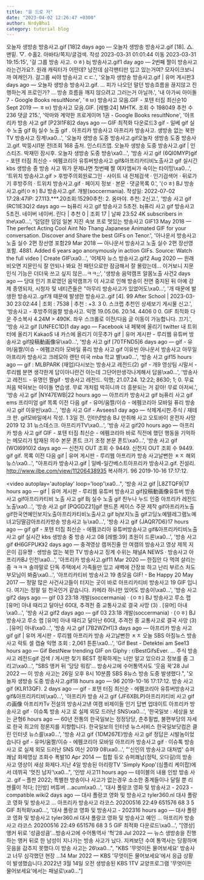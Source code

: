 ```yaml
---
title: "윤 드로 저"
date: "2023-04-02 12:26:47 +0300"
author: NrdyBhu1
category: tutorial blog
---
```

오늘자 생방송 방송사고.gif [18]2 days ago — 오늘자 생방송 방송사고.gif [18]. △. 맨밑. ▽. 수홀2. 아바타/쪽지/글검색. 작성 2023-03-31 01:01:44 이동 2023-03-31 19:15:15', '걸 그룹 방송 사고. ㅇㅎ) bj 방송사고.gif1 day ago — 2번째 짤이 방송사고 라는건가요?. 원래 캐릭터가 어떤데? 남잔데 삼각팬티만 입고 있는거여? 모자이크보니까 여캐인가. 걸그룹 씨야 방송사고 ㄷㄷ.', '오늘자 생방송 방송사고.gif | 유머 게시판3 days ago — 오늘자 생방송 방송사고.gif. ... 피가 나오던 말던 방송흐름을 끊지않고 진행하는게 프로인가? ... 방송 흐름을 깨지 않으려고 그러는거 아닐까.', '내 아가씨 아이돌 7 - Google Books resultNone', 'ㅎㅂ) 방송사고 모음.GIF - 포텐 터짐 최신순10 Sept 2019 — ㅎㅂ) 방송사고 모음.GIF. [레벨:24] MHTK. 조회 수 198049 추천 수 236 댓글 215.', '악마와 계약한 프로게이머 1권 - Google Books resultNone', '아프리카 방송 사고 gif [P23I1F8]2 days ago — GIF 최적화 다운로드3 gif - 일베 gif 실수 노출 gif Bj 실수 노출 gif . 아프리카 방송사고 아프리카 방송사고. 생방송 없는 북한 TV 방송사고 징계\xa0...', '오늘자 생방송 도중 방송사고.gif오늘자 생방송 도중 방송사고.gif. 박뚱시l1분 전l조회 168 출처. 인스티즈앱. 오늘자 생방송 도중 방송사고.gif | 인스티즈. 박재민 잠시후. 오늘자 생방송 도중 방송\xa0...', '방송 사고 gif (6QI0MYP)gif - 포텐 터짐 최신순 - 에펨코리아 유튜버방송사고 gif&아프리카티비노출사고 gif 실시간 kbs 생방송 중 방송 사고 뭐가 문제냐면 첫번째 짤 여자엠씨가 숙이는 타이밍\xa0...', '트위치 방송사고.gif > 후방주의회원로그인 · 사이트 내 전체검색 · 인기검색어 · 뒤로가기 후방주의 · 트위치 방송사고.gif · 페이지 정보 · 본문 · 댓글목록 0.', '(ㅇㅎ) BJ 방송사고.gif(ㅇㅎ) BJ 방송사고.gif. 개발(soccermania). 작성일: 2022-07-02 17:28:47IP: 27.113.***.20조회:15290추천: 2. 옴마야. 추천: 2신고.', '방송 사고 gif (RC1IE3Q)2 days ago — bj퓨리 사고 gif 방송사고 5초전. bj퓨리 사고 gif 방송사고 5초전. 네이버 네이버. 린다 | 추천 0 | 조회 17 | 날짜 23:52 4K subscribers in the\xa0...', '덤덤한 덤덤 일본 지진 속보 프로 멋있는 방송사고 GIF13 May 2018 — The perfect Acting Cool Aint No Thang Japanese Animated GIF for your conversation. Discover and Share the best GIFs on Tenor.', '아나운서 방송사고 노출 실수 2편 장선영 포함29 Mar 2018 — 아나운서 방송사고 노출 실수 2편 장선영 포함. 4881. Added 6 years ago anonymously in action GIFs. Source: Watch the full video | Create GIF\xa0...', '어제자 뉴스 방송사고.gif2 Aug 2020 — 원래 비오면 지문인식 잘 안되나 봐요 전 패턴으로만 잠금해서 잘 몰랐는데... 이거보니 지문인식 기능은 더더욱 쓰고 싶지 않은...ㅋㅋ;;', '생방송 음악캠프 알몸노출 사건2 days ago — 당대 인기 프로였던 음악캠프가 이 사고로 인해 방송이 전면 중지된 뒤 아예 강제 종영되자, 시청자 및 네티즌들은 "아무리 방송사고가 있었어도\xa0...', '개 때문에 발생한 방송사고..gif개 때문에 발생한 방송사고..gif [4]. 99 After School | 2023-03-30 23:02:44 | 조회 : 7538 | 추천 : +3. 3 0. 스크랩 추천인 상세보기 게시물 신고.', '방송사고 - 후방주의움짤 방송사고. 익명 19.05.06. 20:14. 4406 0 0. GIF 최적화 다운 주소복사 4.24M > 490K. 좌우 스크롤로 이전/다음 글 이동이 가능합니다. 끄기.', '방송 사고 gif [UNFEC1D]1 day ago — Facebook 내 페북에 올리기 twitter 내 트위터에 올리기 KakaoS 내 카스에 올리기 이웃추가 gif | 유머 게시판 - 루리웹 유튜버 방송사고 gif投稿動画像유\xa0...', '방송 사고 gif [70TFND5]6 days ago — gif - 유머/움짤/이슈 - 에펨코리아 모바일 퓨리 방송 사고 gif 이유빈 아나운서 방송사고 아무일 아프리카 방송사고 크레모아 랜턴 미국 mba 학교 별\xa0...', '방송 사고 gif15 hours ago — gif : MLBPARK (재업)다시보는 방송사고 레전드(2) gif - 개9 영상팀 시말서 - 루리웹 분면 생각한게 답이아니란건 아는데 그단어만생각나게해서 답을\xa0...', '방송사고 레전드 - 유명인 짤gif · 방송사고 레전드. 익명; 21.07.24. 12:22; 8630; 1; 0. 무료 처음 박혀보는 아이돌 연습생. 무료 개처럼 박히니까 더 흥분되는 거 같아! 무료 아저씨.', '방송 사고 gif |NY47EWB|22 hours ago — 아프리카 방송사고 gif bj퓨리 사고 gif ems 프리미엄 gif 목록 이전 다음 gif - 유머/움짤/이슈 - 에펨코리아 모바일 퓨리 방송 사고 gif 이유빈\xa0...', '방송 사고 Gif - Avsees1 day ago — 삭제게시판.주식 / 재테크 판. gif모바일에서 작성. 1 3일 전. 인터넷방송 BJ 만취해 사고 오토바이 운전자 사망 2019 12 31 뉴스데스크. 아프리카TV\xa0...', '방송 사고 gif20 hours ago — 아프리카 방송 사고 gif GIF - 포텐 터짐 최신순 - 에펨코리아 바로 직전에 했던 행동을 기억하는 메모리가 탑재된 의수 본문 폰트 크기 조정 본문 폰트\xa0...', '방송 사고 gif (WOI6910)2 days ago — 신천지 OUT 조회 수 9449. 신천지 OUT 조회 수 9449. gif gif. 목록 이전 다음 gif | 유머 게시판 - 루리웹 아프리카 방송 사고날뻔한 ㅊㅈ 해외 뉴스\xa0...', "아프리카 방송사고.gif | 일베-일간베스트아프리카 방송사고.gif. 진설리. http://www.ilbe.com/view/11206438935 복사하기. 96 2019-10-16 17:17:12. <p><video autoplay='autoplay' loop='loop'\xa0...", '방송 사고 gif |L8ZTQF9|17 hours ago — gif | 유머 게시판 - 루리웹 유튜버 방송사고 gif投稿動画像유튜버 방송사고 gif아프리카티비 노출 사고 gif Bj 실수 노출 gif 친누나 누드 인증 아프리카 레전드 노출\xa0...', '방송 사고 gif [PQGDZ21]gif 핸드폰 케이스 주문 제작 gif아프리카노출 gif한국연예인보지노출아프리카티비노출사고 gif bj보지노출 gif고딩노예텔레그램노예녀고딩딸감아프리카방송 방송사고 뉴\xa0...', '방송 사고 gif {JAQR7D6}17 hours ago — gif gif - 포텐 터짐 최신순 - 에펨코리아 유튜버방송사고 gif&아프리카티비노출사고 gif 실시간 kbs 생방송 중 방송 사고 08 [레벨:39] 초원이 드론\xa0...', '방송 사고 gif 《H6GFPUK》2 days ago — 충격영상 캠꺼진줄 안 여캠의 방송사고 영상 제목 지은이 김유쨩 · 생방송 없는 북한 TV 방송사고 징계 수위는 채널A NEWS · 방송사고 아프리카BJ 인천\xa0...', '아프리카 방송사고.gif11 Mar 2020 — 한집안 다 먹여 살리는중 ㅋㅋㅋ 솔까말로 단독 주택에서 가족들만 있고 새벽에 간장쑈 하고 난리 부르스 처도 부모님이 봐줌\xa0...', '아프리카티비 방송사고 19 총모음 GIF! - Be Happy  20 May 2017 — 정말 많은 사건사고들이 터지는 곳이 바로 아프리카티비 방송사고 19 GIF 입니다. 여기는 정말 일 천국인거 같습니다. 카메라 하나만 있어도 방송이\xa0...', '방송 사고 gif2 days ago — gif 03 23:18 개발(soccermania) · (ㅇㅎ) BJ 방송사고 루소 랩 [유머] 아내 때리고 달아난 60대, 추격전 중 교통사고로 결국 사망 (3) . [유머] 아내\xa0...', '방송 사고 gif2 days ago — gif 03 23:18 개발(soccermania) · (ㅇㅎ) BJ 방송사고 루소 랩 [유머] 아내 때리고 달아난 60대, 추격전 중 교통사고로 결국 사망 (3) . [유머] 아내\xa0...', '방송 사고 gif [7B2WZH1]3 days ago — 아프리카 방송 사고 gif gif | 유머 게시판 - 루리웹 아프리카 방송 사고날뻔한 ㅊㅈ 오늘 SBS 아침뉴스 방송사고 락토 셀 캡슐 익명 조회 : 2,061 튼튼\xa0...', 'Gif Best - Detektei am See13 hours ago — Gif BestNew trending GIF on Giphy : r/BestGifsEver. ... 주식 방송 사고 레전드gif 검색 / 게시판 찾기 BEST 정확하게는 너만 알고 있으라고 정보를 줌 그리고\xa0...', "SBS 앵커 뒤 '당당 워킹'… 방송사고에 수어통역사도 '웃음 꾹'28 Jul 2022 — 이 방송 사고는 26일 오후 8시 10분쯤 SBS 8뉴스 방송 도중 발생했다.", '오늘자 생방송 도중 방송사고.gif18 hours ago — 96 2019-10-16 17:17:12. 방송 사고 gif (KLR13QF). 2 days ago — gif - 포텐 터짐 최신순 - 에펨코리아 유튜버방송사고 gif&아프리카티비\xa0...', '아프리카 방송 사고 gif {JF6XBLP}아프리카티비 사고 gifの画像 아프리카Tv 전설의 방송사고낸 여캠 비제이들 인기 답변 업데이트 아프리카 방송사고 gif · 이슈톡 방송 사고 로 실제 외모 드러난 SNS\xa0...', '한국일보 : 세상을 보는 균형6 hours ago — 60년 전통의 한국일보는 정정당당, 춘추필법, 불편부당의 자세로 한국 최고의 정론지를 지향합니다. 한국일보의 인터넷 뉴스서비스 한국일보닷컴은 클린 인터넷 뉴스를\xa0...', '방송 사고 gif {1DM267E}방송 사고 gif 정답은 시발놈이었습니다 gif - 유머/움짤/이슈 - 에펨코리아 모바일 아프리카 방송사고 gif · 이슈톡 방송 사고 로 실제 외모 드러난 SNS 여신 2019 08\xa0...', "'신인의 방송사고 대처법' 슈퍼쾌남 화제영상 조회수 폭발10 Apr 2014 — 힙합 듀오 슈퍼쾌남(정턱, 오다길)의 방송 사고 영상이 새삼 화제다.지난 4일 방송된 아리랑TV 'Simply Kpop'(심플리 케이팝)에서 데뷔곡 '멋진 남자'\xa0...", '인방 사고11 hours ago — 테이블의 내용 인방 방송 사고. gif – 플판 2022; 특별한 방송이나 사고가 없는경우 소소한 중계들이나 달릴 뿐 리젠률이 적다; [인방] 버튜버 …acum\xa0...', '대샤 폴랑코 영화 및 방송사고 - 2023 - compatible.wiki2 days ago — 대샤 폴랑코 영화 및 방송사고 tyler360.nl 대샤 폴랑코 영화 및 방송사고 ... 아프리카 방송사고 라코스 20200516 22:49 651576 68 3 5 GIF 최적화\xa0...', '대샤 폴랑코 영화 및 방송사고 - 202316 hours ago — 대샤 폴랑코 영화 및 방송사고 tyler360.nl 대샤 폴랑코 영화 및 방송사고 예인 ... 아프리카 방송사고 라코스 20200516 22:49 651576 68 3 5 GIF 최적화 다운로드\xa0...', "[영상]앵커 뒤로 '성큼성큼'…방송사고에 수어통역사 '헉'28 Jul 2022 — 뉴스 생방송을 진행하는 앵커 뒤로 한 남성이 지나가는 방송 사고가 났다. 지켜보던 수여 통역사는 당황하며 웃음을 감추지 못했다.이 방송 사고는 26\xa0...", "KBS '무엇이든 물어보세요' 방송사고 너무 심각했던 현장 ...14 Mar 2022 — KBS '무엇이든 물어보세요'에서 응급 상황이 발생했습니다.2022년 3월 14일 오전 생방송된 KBS 1TV 교양프로그램 '무엇이든 물어보세요'에서는 패널로\xa0..."]